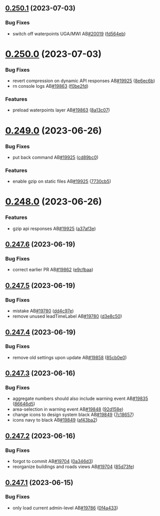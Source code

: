 ## [0.250.1](https://github.com/rodekruis/IBF-system/compare/v0.250.0...v0.250.1) (2023-07-03)


### Bug Fixes

* switch off waterpoints UGA/MWI AB[#20019](https://github.com/rodekruis/IBF-system/issues/20019) ([fd564eb](https://github.com/rodekruis/IBF-system/commit/fd564ebe6aa1505cfd0299f159f03f4e0cb3b832))



# [0.250.0](https://github.com/rodekruis/IBF-system/compare/v0.249.0...v0.250.0) (2023-07-03)


### Bug Fixes

* revert compression on dynamic API responses AB[#19925](https://github.com/rodekruis/IBF-system/issues/19925) ([8e6ec6b](https://github.com/rodekruis/IBF-system/commit/8e6ec6b0fd76a776b88ee96bad6cdbab41a1a431))
* rn console logs AB[#19863](https://github.com/rodekruis/IBF-system/issues/19863) ([f0be2fd](https://github.com/rodekruis/IBF-system/commit/f0be2fd50d34903819cf66ee4887a667d8370e74))


### Features

* preload waterpoints layer AB[#19863](https://github.com/rodekruis/IBF-system/issues/19863) ([8a13c07](https://github.com/rodekruis/IBF-system/commit/8a13c079b10bf27292319fe0c62fdeee553a1636))



# [0.249.0](https://github.com/rodekruis/IBF-system/compare/v0.248.0...v0.249.0) (2023-06-26)


### Bug Fixes

* put back command AB[#19925](https://github.com/rodekruis/IBF-system/issues/19925) ([cd89bc0](https://github.com/rodekruis/IBF-system/commit/cd89bc0f34e0f3dbc9880f8f88ac75a7789dd4c1))


### Features

* enable gzip on static files AB[#19925](https://github.com/rodekruis/IBF-system/issues/19925) ([7730cb5](https://github.com/rodekruis/IBF-system/commit/7730cb5c13ee749e6971ec300f7d01d85746e8a9))



# [0.248.0](https://github.com/rodekruis/IBF-system/compare/v0.247.6...v0.248.0) (2023-06-26)


### Features

* gzip api responses AB[#19925](https://github.com/rodekruis/IBF-system/issues/19925) ([a37af3e](https://github.com/rodekruis/IBF-system/commit/a37af3ea7fd72b4706280ad056c9b6349b7a8082))



## [0.247.6](https://github.com/rodekruis/IBF-system/compare/v0.247.5...v0.247.6) (2023-06-19)


### Bug Fixes

* correct earlier PR AB[#19862](https://github.com/rodekruis/IBF-system/issues/19862) ([e9cfbaa](https://github.com/rodekruis/IBF-system/commit/e9cfbaa5428bce58e46767fcfdb2d6e4220f25bf))



## [0.247.5](https://github.com/rodekruis/IBF-system/compare/v0.247.4...v0.247.5) (2023-06-19)


### Bug Fixes

* mistake AB[#19780](https://github.com/rodekruis/IBF-system/issues/19780) ([dd4c97e](https://github.com/rodekruis/IBF-system/commit/dd4c97e5d456702cf724e2fa186197a1ad060970))
* remove unused leadTimeLabel AB[#19780](https://github.com/rodekruis/IBF-system/issues/19780) ([d3e8c50](https://github.com/rodekruis/IBF-system/commit/d3e8c500985e71aab9caa7921af31ecfc1429db6))



## [0.247.4](https://github.com/rodekruis/IBF-system/compare/v0.247.3...v0.247.4) (2023-06-19)


### Bug Fixes

* remove old settings upon update AB[#19858](https://github.com/rodekruis/IBF-system/issues/19858) ([85cb0e0](https://github.com/rodekruis/IBF-system/commit/85cb0e08cc77ea46d391ea74029c7a16940eafaa))



## [0.247.3](https://github.com/rodekruis/IBF-system/compare/v0.247.2...v0.247.3) (2023-06-16)


### Bug Fixes

* aggregate numbers should also include warning event AB[#19835](https://github.com/rodekruis/IBF-system/issues/19835) ([86646d5](https://github.com/rodekruis/IBF-system/commit/86646d5c6fdcdeade820d3e78dc545b52280be35))
* area-selection in warning event AB[#19848](https://github.com/rodekruis/IBF-system/issues/19848) ([92d158e](https://github.com/rodekruis/IBF-system/commit/92d158eeec58cc71a79c3d7555a29c18bd087a2d))
* change icons to design system black AB[#19849](https://github.com/rodekruis/IBF-system/issues/19849) ([7c18657](https://github.com/rodekruis/IBF-system/commit/7c186575e5a6cb38e43904e4275d156aac73cb36))
* icons navy to black AB[#19849](https://github.com/rodekruis/IBF-system/issues/19849) ([af43ba2](https://github.com/rodekruis/IBF-system/commit/af43ba2ef873eaea9d40b1c3adcaa2aae39e8925))



## [0.247.2](https://github.com/rodekruis/IBF-system/compare/v0.247.1...v0.247.2) (2023-06-16)


### Bug Fixes

* forgot to commit AB[#19704](https://github.com/rodekruis/IBF-system/issues/19704) ([0a346d3](https://github.com/rodekruis/IBF-system/commit/0a346d3dd153c6b2a45eca91699305bbc65c4640))
* reorganize buildings and roads views AB[#19704](https://github.com/rodekruis/IBF-system/issues/19704) ([85d73fe](https://github.com/rodekruis/IBF-system/commit/85d73fe3928e5a73a0cc110b8e0c827b3239a828))



## [0.247.1](https://github.com/rodekruis/IBF-system/compare/v0.247.0...v0.247.1) (2023-06-15)


### Bug Fixes

* only load current admin-level AB[#19786](https://github.com/rodekruis/IBF-system/issues/19786) ([0f4a433](https://github.com/rodekruis/IBF-system/commit/0f4a433b89058f4e051b4a697dd821ade6e8f00d))




